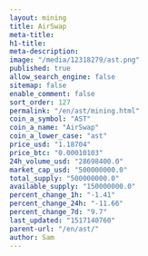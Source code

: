 ```yaml
---
layout: mining
title: AirSwap
meta-title: 
h1-title: 
meta-description: 
image: "/media/12318279/ast.png"
published: true
allow_search_engine: false
sitemap: false
enable_comment: false
sort_order: 127
permalink: "/en/ast/mining.html"
coin_a_symbol: "AST"
coin_a_name: "AirSwap"
coin_a_lower_case: "ast"
price_usd: "1.18704"
price_btc: "0.00010103"
24h_volume_usd: "28698400.0"
market_cap_usd: "500000000.0"
total_supply: "500000000.0"
available_supply: "150000000.0"
percent_change_1h: "-1.41"
percent_change_24h: "-11.66"
percent_change_7d: "9.7"
last_updated: "1517140760"
parent-url: "/en/ast/"
author: Sam
---
```


